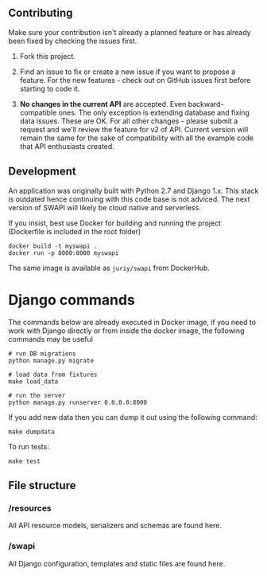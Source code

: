 ## Contributing

Make sure your contribution isn't already a planned feature or has already 
been fixed by checking the issues first.

1. Fork this project.

2. Find an issue to fix or create a new issue if you want to propose a feature. For 
   the new features - check out on GitHub issues first before starting to code it.
   
3. **No changes in the current API** are accepted. Even backward-compatible ones. 
   The only exception is extending database and fixing data issues. These are OK. For 
   all other changes - please submit a request and we'll review the feature for v2 of API. 
   Current version will remain the same for the sake of compatibility with all the 
   example code that API enthusiasts created.

## Development

An application was originally built with Python 2.7 and Django 1.x. This stack is outdated hence
continuing with this code base is not adviced. The next version of SWAPI will likely be 
cloud native and serverless. 

If you insist, best use Docker for building and running the project (Dockerfile is included 
in the root folder)

```shell
docker build -t myswapi .
docker run -p 8000:8000 myswapi
```

The same image is available as `juriy/swapi` from DockerHub.

# Django commands

The commands below are already executed in Docker image, if you need to work with Django
directly or from inside the docker image, the following commands may be useful

```shell
# run DB migrations
python manage.py migrate

# load data from fixtures
make load_data

# run the server
python manage.py runserver 0.0.0.0:8000
```

If you add new data then you can dump it out using the following command:

```
make dumpdata
```

To run tests:

```
make test
```

## File structure

### /resources
All API resource models, serializers and schemas are found here.

### /swapi
All Django configuration, templates and static files are found here.
